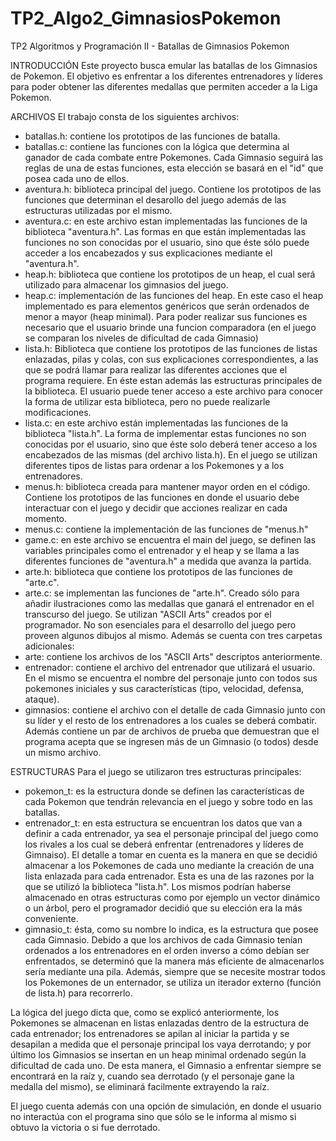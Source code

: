 # TP2_Algo2_GimnasiosPokemon
TP2 Algoritmos y Programación II - Batallas de Gimnasios Pokemon

INTRODUCCIÓN
Este proyecto busca emular las batallas de los Gimnasios de Pokemon. El objetivo es enfrentar a los diferentes entrenadores y líderes para
poder obtener las diferentes medallas que permiten acceder a la Liga Pokemon.

ARCHIVOS
El trabajo consta de los siguientes archivos:
- batallas.h: contiene los prototipos de las funciones de batalla.
- batallas.c: contiene las funciones con la lógica que determina al ganador de cada combate entre Pokemones. Cada Gimnasio seguirá las reglas
de una de estas funciones, esta elección se basará en el "id" que posea cada uno de ellos.
- aventura.h: biblioteca principal del juego. Contiene los prototipos de las funciones que determinan el desarollo del juego además de las 
estructuras utilizadas por el mismo.
- aventura.c: en este archivo estan implementadas las funciones de la biblioteca "aventura.h". Las formas en que están implementadas las funciones
no son conocidas por el usuario, sino que éste sólo puede acceder a los encabezados y sus explicaciones mediante el "aventura.h".
- heap.h: biblioteca que contiene los prototipos de un heap, el cual será utilizado para almacenar los gimnasios del juego.
- heap.c: implementación de las funciones del heap. En este caso el heap implementado es para elementos genéricos que serán ordenados de menor
a mayor (heap minimal). Para poder realizar sus funciones es necesario que el usuario brinde una funcion comparadora (en el juego se comparan 
los niveles de dificultad de cada Gimnasio)
- lista.h: Biblioteca que contiene los prototipos de las funciones de listas enlazadas, pilas y colas, con sus explicaciones correspondientes, 
a las que se podrá llamar para realizar las diferentes acciones que el programa requiere. En éste estan además las estructuras principales de la 
biblioteca. El usuario puede tener acceso a este archivo para conocer la forma de utilizar esta biblioteca, pero no puede realizarle modificaciones.
- lista.c: en este archivo están implementadas las funciones de la biblioteca "lista.h". La forma de implementar estas funciones no son conocidas 
por el usuario, sino que éste solo deberá tener acceso a los encabezados de las mismas (del archivo lista.h). En el juego se utilizan diferentes 
tipos de listas para ordenar a los Pokemones y a los entrenadores.
- menus.h: biblioteca creada para mantener mayor orden en el código. Contiene los prototipos de las funciones en donde el usuario debe interactuar 
con el juego y decidir que acciones realizar en cada momento.
- menus.c: contiene la implementación de las funciones de "menus.h"
- game.c: en este archivo se encuentra el main del juego, se definen las variables principales como el entrenador y el heap y se llama a las diferentes
funciones de "aventura.h" a medida que avanza la partida.
- arte.h: biblioteca que contiene los prototipos de las funciones de "arte.c".
- arte.c: se implementan las funciones de "arte.h". Creado sólo para añadir ilustraciones como las medallas que ganará el entrenador en el transcurso
del juego. Se utilizan "ASCII Arts" creados por el programador. No son esenciales para el desarrollo del juego pero proveen algunos dibujos al mismo.
Además se cuenta con tres carpetas adicionales:
- arte: contiene los archivos de los "ASCII Arts" descriptos anteriormente.
- entrenador: contiene el archivo del entrenador que utilizará el usuario. En el mismo se encuentra el nombre del personaje junto con todos sus pokemones
iniciales y sus características (tipo, velocidad, defensa, ataque).
- gimnasios: contiene el archivo con el detalle de cada Gimnasio junto con su líder y el resto de los entrenadores a los cuales se deberá combatir. Además 
contiene un par de archivos de prueba que demuestran que el programa acepta que se ingresen más de un Gimnasio (o todos) desde un mismo archivo.

ESTRUCTURAS
Para el juego se utilizaron tres estructuras principales:
- pokemon_t: es la estructura donde se definen las características de cada Pokemon que tendrán relevancia en el juego y sobre todo en las batallas.
- entrenador_t: en esta estructura se encuentran los datos que van a definir a cada entrenador, ya sea el personaje principal del juego como los rivales 
a los cual se deberá enfrentar (entrenadores y líderes de Gimnaiso). El detalle a tomar en cuenta es la manera en que se decidió almacenar a los Pokemones 
de cada uno mediante la creación de una lista enlazada para cada entrenador. Esta es una de las razones por la que se utilizó la biblioteca "lista.h". Los 
mismos podrían haberse almacenado en otras estructuras como por ejemplo un vector dinámico o un árbol, pero el programador decidió que su elección era la
más conveniente.
- gimnasio_t: ésta, como su nombre lo indica, es la estructura que posee cada Gimnasio. Debido a que los archivos de cada Gimnasio tenían ordenados a los 
entrenadores en el orden inverso a cómo debían ser enfrentados, se determinó que la manera más eficiente de almacenarlos sería mediante una pila.
Además, siempre que se necesite mostrar todos los Pokemones de un enternador, se utiliza un iterador externo (función de lista.h) para recorrerlo.

La lógica del juego dicta que, como se explicó anteriormente, los Pokemones se almacenan en listas enlazadas dentro de la estructura de cada entrenador; 
los entrenadores se apilan al iniciar la partida y se desapilan a medida que el personaje principal los vaya derrotando; y por último los Gimnasios se 
insertan en un heap minimal ordenado según la dificultad de cada uno. De esta manera, el Gimnasio a enfrentar siempre se encontrará en la raíz y, cuando 
sea derrotado (y el personaje gane la medalla del mismo), se eliminará facilmente extrayendo la raíz.

El juego cuenta además con una opción de simulación, en donde el usuario no interactúa con el programa sino que sólo se le informa al mismo si obtuvo la 
victoria o si fue derrotado.
